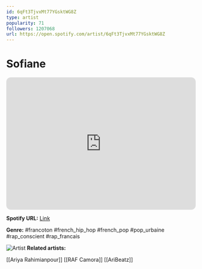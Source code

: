 ```yaml
---
id: 6qFt3TjvxMt77YGsktWG8Z
type: artist
popularity: 71
followers: 1207068
url: https://open.spotify.com/artist/6qFt3TjvxMt77YGsktWG8Z
---
```

# Sofiane

<iframe style="border-radius:12px" src="https://open.spotify.com/embed/artist/6qFt3TjvxMt77YGsktWG8Z" width="100%" height="352" frameBorder="0" allowfullscreen="" allow="autoplay; clipboard-write; encrypted-media; fullscreen; picture-in-picture" loading="lazy"></iframe>

**Spotify URL:** [Link](https://open.spotify.com/artist/6qFt3TjvxMt77YGsktWG8Z)

**Genre:**  #francoton #french_hip_hop #french_pop #pop_urbaine #rap_conscient #rap_francais

![Artist](https://i.scdn.co/image/ab6761610000e5eb4d63230bd8fcbc83851c678f)
**Related artists:**

[[Ariya Rahimianpour]]
[[RAF Camora]]
[[AriBeatz]]
